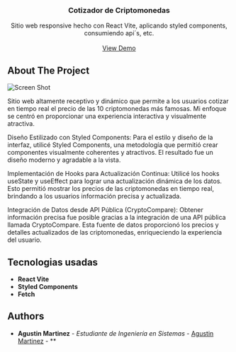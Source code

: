 <br/>
<p align="center">
  <h3 align="center">Cotizador de Criptomonedas</h3>

  <p align="center">
    Sitio web responsive hecho con React Vite, aplicando styled components, consumiendo api´s, etc.
    <br/>
    <br/>
    <a href="https://cotizador-criptomonedas-live.netlify.app">View Demo</a>
  </p>
</p>



## About The Project

![Screen Shot](https://res.cloudinary.com/dfwb0gsgo/image/upload/v1693420140/Proyectos/kxsqaaffui4iestdsxfg.png)

Sitio web altamente receptivo y dinámico que permite a los usuarios cotizar en tiempo real el precio de las 10 criptomonedas más famosas. Mi enfoque se centró en proporcionar una experiencia interactiva y visualmente atractiva.

Diseño Estilizado con Styled Components:
Para el estilo y diseño de la interfaz, utilicé Styled Components, una metodología que permitió crear componentes visualmente coherentes y atractivos. El resultado fue un diseño moderno y agradable a la vista.

Implementación de Hooks para Actualización Continua:
Utilicé los hooks useState y useEffect para lograr una actualización dinámica de los datos. Esto permitió mostrar los precios de las criptomonedas en tiempo real, brindando a los usuarios información precisa y actualizada.

Integración de Datos desde API Pública (CryptoCompare):
Obtener información precisa fue posible gracias a la integración de una API pública llamada CryptoCompare. Esta fuente de datos proporcionó los precios y detalles actualizados de las criptomonedas, enriqueciendo la experiencia del usuario.

## Tecnologias usadas
* **React Vite**
* **Styled Components**
* **Fetch**

## Authors

* **Agustin Martinez** - *Estudiante de Ingeniería en Sistemas* - [Agustin Martinez](https://github.com/agustintmm) - **


